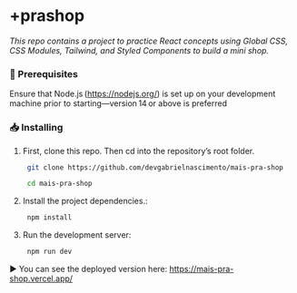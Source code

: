 # +prashop

_This repo contains a project to practice React concepts using Global CSS, CSS Modules, Tailwind, and Styled Components to build a mini shop._


### 📜 Prerequisites

Ensure that Node.js (<https://nodejs.org/>) is set up on your development machine prior to starting—version 14 or above is preferred

### 📥 Installing

1. First, clone this repo. Then cd into the repository’s root folder.

   ```bash
    git clone https://github.com/devgabrielnascimento/mais-pra-shop
   ```

   ```bash
    cd mais-pra-shop
   ```

2. Install the project dependencies.:

   ```bash
    npm install
   ```

3. Run the development server:
  
   ```bash
    npm run dev
   ```

▶️ You can see the deployed version here: https://mais-pra-shop.vercel.app/